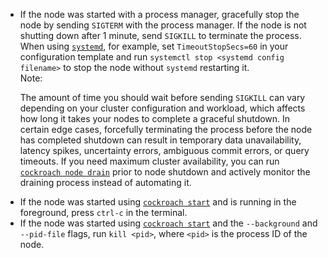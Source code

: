 <ul>
	<li>If the node was started with a process manager, gracefully stop the node by sending <code>SIGTERM</code> with the process manager. If the node is not shutting down after 1 minute, send <code>SIGKILL</code> to terminate the process. When using <code><a href="https://www.freedesktop.org/wiki/Software/systemd/" target="_blank">systemd</a></code>, for example, set <code>TimeoutStopSecs=60</code> in your configuration template and run <code>systemctl stop &lt;systemd config filename&gt;</code> to stop the node without <code>systemd</code> restarting it.</li>
	<div class="bs-callout bs-callout--info"><div class="bs-callout__label">Note:</div>
	<p>The amount of time you should wait before sending <code>SIGKILL</code> can vary depending on your cluster configuration and workload, which affects how long it takes your nodes to complete a graceful shutdown. In certain edge cases, forcefully terminating the process before the node has completed shutdown can result in temporary data unavailability, latency spikes, uncertainty errors, ambiguous commit errors, or query timeouts. If you need maximum cluster availability, you can run <a href="cockroach-node.html"><code>cockroach node drain</code></a> prior to node shutdown and actively monitor the draining process instead of automating it.</p>
	</div>
	<li>If the node was started using <a href="cockroach-start.html"><code>cockroach start</code></a> and is running in the foreground, press <code>ctrl-c</code> in the terminal.</li>
	<li>If the node was started using <a href="cockroach-start.html"><code>cockroach start</code></a> and the <code>--background</code> and <code>--pid-file</code> flags, run <code>kill &lt;pid&gt;</code>, where <code>&lt;pid&gt;</code> is the process ID of the node.</li>
</ul>
